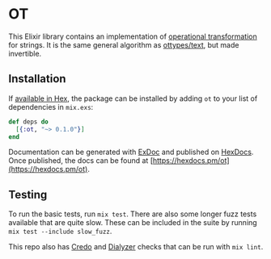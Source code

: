 # OT

This Elixir library contains an implementation of
[operational transformation][ot] for strings. It is the same general algorithm
as [ottypes/text][ot_text], but made invertible.

## Installation

If [available in Hex](https://hex.pm/docs/publish), the package can be installed
by adding `ot` to your list of dependencies in `mix.exs`:

```elixir
def deps do
  [{:ot, "~> 0.1.0"}]
end
```

Documentation can be generated with
[ExDoc](https://github.com/elixir-lang/ex_doc) and published on
[HexDocs](https://hexdocs.pm). Once published, the docs can be found at
[https://hexdocs.pm/ot](https://hexdocs.pm/ot).

## Testing

To run the basic tests, run `mix test`. There are also some longer fuzz tests
available that are quite slow. These can be included in the suite by running
`mix test --include slow_fuzz`.

This repo also has [Credo][credo] and [Dialyzer][dialyxir] checks that can be
run with `mix lint`.

[credo]: https://github.com/rrrene/credo
[dialyxir]: https://github.com/jeremyjh/dialyxir
[ot]: https://en.wikipedia.org/wiki/Operational_transformation
[ot_text]: https://github.com/ottypes/text
